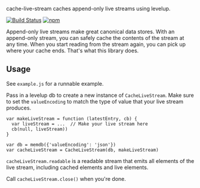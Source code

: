 cache-live-stream caches append-only live streams using levelup.

[![Build Status](https://travis-ci.org/paulkernfeld/cache-live-stream.svg)](https://travis-ci.org/paulkernfeld/cache-live-stream) [![npm](https://img.shields.io/npm/dt/cache-live-stream.svg)](https://www.npmjs.com/package/cache-live-stream)

Append-only live streams make great canonical data stores. With an append-only stream, you can safely cache the contents of the stream at any time. When you start reading from the stream again, you can pick up where your cache ends. That's what this library does.

Usage
-----

See `example.js` for a runnable example.

Pass in a levelup db to create a new instance of `CacheLiveStream`. Make sure to set the `valueEncoding` to match the type of value that your live stream produces.

```
var makeLiveStream = function (latestEntry, cb) {
  var liveStream = ...  // Make your live stream here
  cb(null, liveStream))
}

var db = memdb({'valueEncoding': 'json'})
var cacheLiveStream = CacheLiveStream(db, makeLiveStream)
```

`cacheLiveStream.readable` is a readable stream that emits all elements of the live stream, including cached elements and live elements.

Call `cacheLiveStream.close()` when you're done.